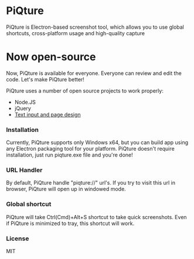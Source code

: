 # PiQture

PiQture is Electron-based screenshot tool, which allows you to use global shortcuts, cross-platform usage and high-quality capture

# Now open-source

Now, PiQture is available for everyone. Everyone can review and edit the code. Let's make PiQture better!

PiQture uses a number of open source projects to work properly:

* Node.JS
* jQuery
* [Text input and page design](https://codepen.io/PRtheRose/pen/BNgEJo)

### Installation

Currently, PiQture supports only Windows x64, but you can build app using any Electron packaging tool for your platform.
PiQture doesn't require installation, just run piqture.exe file and you're done!

### URL Handler

By default, PiQture handle "piqture://" url's. If you try to visit this url in browser, PiQture will open up in windowed mode.

### Global shortcut

PiQture will take Ctrl(Cmd)+Alt+S shortcut to take quick screenshots. Even if PiQture is minimized to tray, this shortcut will work.

### License

MIT

